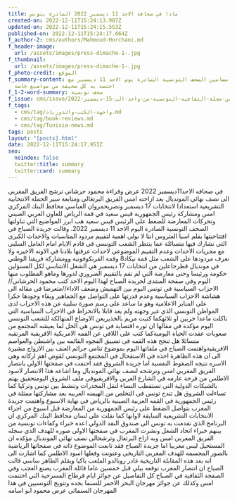 ```yaml
---
title: ماذا في صحافة الاحد 11 ديسمبر 2022 الصادرة بتونس
created-on: 2022-12-11T15:24:13.907Z
updated-on: 2022-12-11T15:24:15.553Z
published-on: 2022-12-11T15:24:17.664Z
f_author-2: cms/authors/Mahmoud-Horchani.md
f_header-image:
  url: /assets/images/press-dimache-1-.jpg
f_thumbnail:
  url: /assets/images/press-dimache-1-.jpg
f_photo-credit: الموقع
f_summary-content: جولة مع مضامين الصحف التونسية الصادرة يوم الاحد 11 ديسمبر مع
  اختصت به كل صحيفة من مواضيع خاصة
f_1-2-word-summary: صحف تونسية
f_issue: cms/issue/العدد-الخامس-من-مجلة-الثقافيه-التونسية-من-واحد-الى-15-ديسمبر-2022.md
f_tags:
  - cms/tag/واجهة-الكتب-والدوريات.md
  - cms/tag/book-reviews.md
  - cms/tag/Tunisia-news.md
tags: posts
layout: "[posts].html"
date: 2022-12-11T15:24:17.953Z
seo:
  noindex: false
  twitter:title: summary
  twitter:card: summary
---
```

في صحافه الاحد11ديسمبر 2022 عرض وقراءة محمود حرشاني ترشح الفريق المغربي الى نصف نهائي المونديال بعد ازاحته امس الفريق البرتغالي ومتابعة سير الحملة الانتخابية التشريعية استعدادا لانتخابات 17 ديسمبر  وتصريحمروان العباسي محافظ البنك المركزي امس ومشاركة رئيس الجمهورية قيس سعيد في قمة الرياض للعاون العربي الصيني وتحركات المعارضة  للضغط على الرئيس قيس سعيد هب ابرز المواضيع التي تناولتها الصحف التونسية الصادرة اليوم الاحد 11 ديسمبر 2022. وقالت جريدة الصباح في افتتاحيتها بقلم اسيا العتروس اننا لا نولي اهمية لتقييم  مردود المناسبات والاحداث الكبرى التي نشارك فيها متسائلة عما ينتظر الشعب التونسي في قادم الايام امام العامل السلبي مع مجريات الاحداث وعدم التقييم الموضوعي لاحداث عرفتها بلادنا في الاونه الاخيره ولا نعرف مردودها على الشعب مثل قمة نيكاد8 وقمة الفرنكوفونية وومشاركة فريقنا الوطني في مونديال قطرجاعلين من انتخابات 17 ديسمبر هي الشغل الاشاسي لكل المسؤلين حكومة ورئيسا وحتى معارضة التي لم تقم بالتقييم الضروري لدورها  وماهو المطلوب منها اليوم وفي صفحة المنتدى  لجريدة الصباح لهذا اليوم الاحد كتب محمود الحرشاني// الاحزاب السياسية في تونس اليوم بين التهميش وضعف الاداء//متعرضا في مقاله الى هشاشة الاحزاب السياسية وعدم قدرتها على التواصل مع الجماهير وبقاء وجودها حكرا على المنابر الاعلامية وهو ما ساعد على رسم صورة سلبية عن هذه الاحزاب لدى المواطن التونسي  الذي غير وجهته ولم يعد قابلا بالانخراط في الاحزاب السياسية التي تاكلت ماعدا حزبين او ثلاثهكما كتبت مريم بالخذيريعن الاوضاع المتهالكة للشعب التونسي اليوم مؤكدة في مقالها ان ثوره اقتصاية في تونس هي الحل لما يعيشه المجتمع من صعوبات عقدت الحياة اليوميةكما كتب على اللافي عن القمه الامريكية الافريقية المرتقبه متسائلا هل تنجح هذه القمه في تضييق الفجوه القائمه بين واشنطن والعواصم الافريقيةواهتمت الصباح في ملفاتها اليوم بموضوع تنامي جرائم العنف بين الازواج مشيرة الى ان هذه الظاهرة اخذه في الاستفحال في المجتمع التونسي لقوض اهم اركانه وهي الاسره نتيجه الضغوط النفسية اما جريدة الشروق فقد احتفت في صفحتها الاولى بانتصار الفريق المغربي امس وترشحه لنصف نهائي المونديال وما اشاعه هذا الانتصار لاسود الاطلس من فرحة عارمه في الشارع العربي والافريقيوفي ملف الشروق اليومتحقيق يهتم بالشبكات الدولية التي تستقطب النساء لنقل المخدرات  وتنشط بين تونس وتركيا كما تساءلت الشروق هل تندح تونس في التخلص من الهيمنه الغربيه بعد مشاركتها ممثلة في رئيس الجمهورية في القمه العربية الصينية بالرياض في نهاية الاسبوع واهتمت جريدة المغرب بتواصل الضغط على رئيس الجمهورية من المعارضة قبل اسبوع من اجراء الانتخابات التشريعية السايقة لاوانها كما نقلت على لسان محافظ البنك المركزي ان البرنامج الذي تقدمت به تونس الى صندوق النقد الدولي اعده خبراء وكفاءات تونسية من بينهم خبراء اتحاد الشغل ونشرت المغرب في صفحتها الاولى صوره  للهدف الذي سجله الفريق المغربي امس وبه ازاح البرتغال وترشحالى نصف نهائي المونديال مؤكده ان المستحيل ليس مغربيا اما جريدة الصباح فقد تابعت الموضوع ذاته في صفحاتها الرياضية بالصور المجسمه للهدف المغربي التاريخي وعنونت وفعلها اسود الاطلس كما اشارت الى انه بعد هذه المقابلة التاريخية غادر رونالدو الملعب باكيا وبقلم الطاهر ساسي  قالت الصباح ان انتصار المغرب توقعه بيلي قبل خمسين عاما  قائلة المغرب يصنع العجب وفي الصفحة الثقافية في الصباح كل التفاصيل عن جوائز ايام قرطاج المسرحية التي اختتمت امس وكذلك عن جوائز مهرجان البحر الاحمر للسنما بجده وتتويج التونسيين في هذا المهرجان السنمائي عرض محمود ابو اسامه